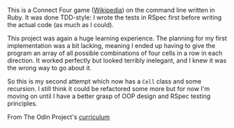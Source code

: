 This is a Connect Four game ([Wikipedia](https://en.wikipedia.org/wiki/Connect_Four)) on the command line written in Ruby. It was done TDD-style: I wrote the tests in RSpec first before writing the actual code (as much as I could).  

This project was again a huge learning experience. The planning for my first implementation was a bit lacking, meaning I ended up having to give the program an array of all possible combinations of four cells in a row in each direction. It worked perfectly but looked terribly inelegant, and I knew it was the wrong way to go about it. 

So this is my second attempt which now has a `Cell` class and some recursion. I still think it could be refactored some more but for now I'm moving on until I have a better grasp of OOP design and RSpec testing principles. 

From The Odin Project's [curriculum](https://www.theodinproject.com/courses/ruby-programming/lessons/testing-your-ruby-code)